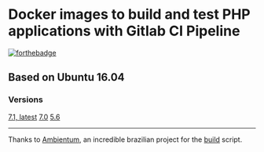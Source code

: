 # Docker images to build and test PHP applications with Gitlab CI Pipeline

[![forthebadge](http://forthebadge.com/images/badges/built-by-developers.svg)](http://forthebadge.com)


## Based on Ubuntu 16.04

### Versions

[7.1, latest](php/7.1/Dockerfile)
[7.0](php/7.0/Dockerfile)
[5.6](php/5.6/Dockerfile)

---

Thanks to [Ambientum](https://github.com/codecasts/ambientum), an incredible brazilian project for the [build](https://github.com/codecasts/ambientum/blob/master/build.sh) script.
